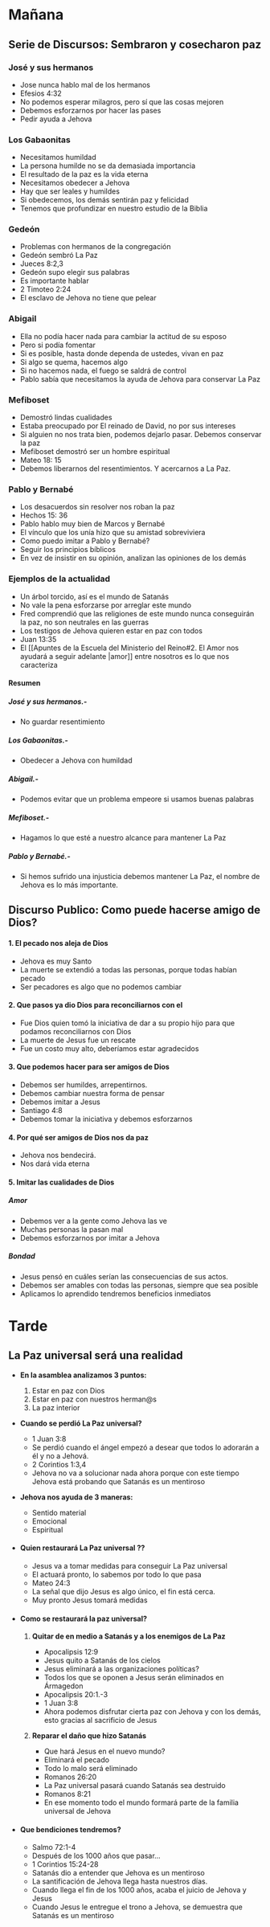 # Mañana

## Serie de Discursos: Sembraron y cosecharon paz

### José y sus hermanos

- Jose nunca hablo mal de los hermanos
- Efesios 4:32
- No podemos esperar milagros, pero sí que las cosas mejoren
- Debemos esforzarnos por hacer las pases
- Pedir ayuda a Jehova

### Los Gabaonitas

- Necesitamos humildad    
- La persona humilde no se da demasiada importancia
- El resultado de la paz es la vida eterna
- Necesitamos obedecer a Jehova
- Hay que ser leales y humildes
- Si obedecemos, los demás sentirán paz y felicidad
- Tenemos que profundizar en nuestro estudio de la Biblia

### Gedeón

- Problemas con hermanos de la congregación    
- Gedeón sembró La Paz
- Jueces 8:2,3
- Gedeón supo elegir sus palabras
- Es importante hablar
- 2 Timoteo 2:24
- El esclavo de Jehova no tiene que pelear

### Abigail

- Ella no podía hacer nada para cambiar la actitud de su esposo    
- Pero si podía fomentar
- Si es posible, hasta donde dependa de ustedes, vivan en paz
- Si algo se quema, hacemos algo
- Si no hacemos nada, el fuego se saldrá de control
- Pablo sabía que necesitamos la ayuda de Jehova para conservar La Paz

### Mefiboset

- Demostró lindas cualidades    
- Estaba preocupado por El reinado de David, no por sus intereses
- Si alguien no nos trata bien, podemos dejarlo pasar. Debemos conservar la paz
- Mefiboset demostró ser un hombre espiritual
- Mateo 18: 15
- Debemos liberarnos del resentimientos. Y acercarnos a La Paz.

### Pablo y Bernabé

- Los desacuerdos sin resolver nos roban la paz    
- Hechos 15: 36
- Pablo hablo muy bien de Marcos y Bernabé
- El vínculo que los unía hizo que su amistad sobreviviera
- Como puedo imitar a Pablo y Bernabé?
- Seguir los principios bíblicos
- En vez de insistir en su opinión, analizan las opiniones de los demás

### Ejemplos de la actualidad

- Un árbol torcido, así es el mundo de Satanás    
- No vale la pena esforzarse por arreglar este mundo
- Fred comprendió que las religiones de este mundo nunca conseguirán la paz, no son neutrales en las guerras
- Los testigos de Jehova quieren estar en paz con todos
- Juan 13:35
- El [[Apuntes de la Escuela del Ministerio del Reino#2. El Amor nos ayudará a seguir adelante |amor]] entre nosotros es lo que nos caracteriza

#### Resumen

##### José y sus hermanos.-    
- No guardar resentimiento
##### Los Gabaonitas.-
- Obedecer a Jehova con humildad
##### Abigail.-
- Podemos evitar que un problema empeore si usamos buenas palabras
##### Mefiboset.-
- Hagamos lo que esté a nuestro alcance para mantener La Paz
##### Pablo y Bernabé.-
- Si hemos sufrido una injusticia debemos mantener La Paz, el nombre de Jehova es lo más importante.

## Discurso Publico: Como puede hacerse amigo de Dios?

#### 1. El pecado nos aleja de Dios

- Jehova es muy Santo    
- La muerte se extendió a todas las personas, porque todas habían pecado
- Ser pecadores es algo que no podemos cambiar

#### 2. Que pasos ya dio Dios para reconciliarnos con el

- Fue Dios quien tomó la iniciativa de dar a su propio hijo para que podamos reconciliarnos con Dios
- La muerte de Jesus fue un rescate
- Fue un costo muy alto, deberíamos estar agradecidos

#### 3. Que podemos hacer para ser amigos de Dios

- Debemos ser humildes, arrepentirnos.    
- Debemos cambiar nuestra forma de pensar
- Debemos imitar a Jesus
- Santiago 4:8
- Debemos tomar la iniciativa y debemos esforzarnos

#### 4. Por qué ser amigos de Dios nos da paz

- Jehova nos bendecirá.    
- Nos dará vida eterna

#### 5. Imitar las cualidades de Dios

##### Amor 
- Debemos ver a la gente como Jehova las ve    
- Muchas personas la pasan mal
- Debemos esforzarnos por imitar a Jehova

##### Bondad 
- Jesus pensó en cuáles serían las consecuencias de sus actos.
- Debemos ser amables con todas las personas, siempre que sea posible
- Aplicamos lo aprendido tendremos beneficios inmediatos

# Tarde

## La Paz universal será una realidad

- **En la asamblea analizamos 3 puntos:**
	1. Estar en paz con Dios
	2. Estar en paz con nuestros herman@s
	3. La paz interior

- **Cuando se perdió La Paz universal?**
	- 1 Juan 3:8
	- Se perdió cuando el ángel empezó a desear que todos lo adorarán a él y no a Jehová.
	- 2 Corintios 1:3,4
	- Jehova no va a solucionar nada ahora porque con este tiempo Jehova está probando que Satanás es un mentiroso

- **Jehova nos ayuda de 3 maneras:**
	- Sentido material
	- Emocional
	- Espiritual

- #### Quien restaurará La Paz universal ??
    
	- Jesus va a tomar medidas para conseguir La Paz universal
	- El actuará pronto, lo sabemos por todo lo que pasa
	- Mateo 24:3	    
	- La señal que dijo Jesus es algo único, el fin está cerca.
	- Muy pronto Jesus tomará medidas

- #### Como se restaurará **la paz universal**?
    
	1. **Quitar de en medio a Satanás y a los enemigos de La Paz**
		- Apocalipsis 12:9
		- Jesus quito a Satanás de los cielos
		- Jesus eliminará a las organizaciones políticas?
		- Todos los que se oponen a Jesus serán eliminados en Ármagedon
		- Apocalipsis 20:1.-3
		- 1 Juan 3:8
		- Ahora podemos disfrutar cierta paz con Jehova y con los demás, esto gracias al sacrificio de Jesus
	
	2. **Reparar el daño que hizo Satanás**
		- Que hará Jesus en el nuevo mundo?
		- Eliminará el pecado
		- Todo lo malo será eliminado
		- Romanos 26:20
		- La Paz universal pasará cuando Satanás sea destruido
		- Romanos 8:21
		- En ese momento todo el mundo formará parte de la familia universal de Jehova
		    

- #### Que bendiciones tendremos?
	
	- Salmo 72:1-4
	- Después de los 1000 años que pasar...
	- 1 Corintios 15:24-28
	- Satanás dio a entender que Jehova es un mentiroso
	- La santificación de Jehova llega hasta nuestros días.
	- Cuando llega el fin de los 1000 años, acaba el juicio de Jehova y Jesus
	- Cuando Jesus le entregue el trono a Jehova, se demuestra que Satanás es un mentiroso